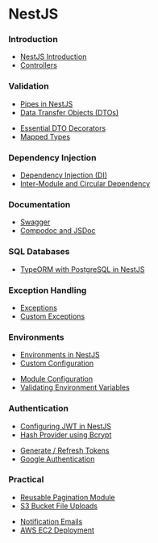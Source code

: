 # NestJS

### Introduction

- [NestJS Introduction](./nest-introduction.md)
- [Controllers](./controllers.md)

<div></div>

### Validation

- [Pipes in NestJS](./pipes.md)
- [Data Transfer Objects (DTOs)](./dto.md)

<div></div>

- [Essential DTO Decorators](./dto-decorators.md)
- [Mapped Types](./mapped-types.md)

### Dependency Injection

- [Dependency Injection (DI)](./dependency-injection.md)
- [Inter-Module and Circular Dependency](./inter-circular-dep.md)

### Documentation

- [Swagger](./swagger.md)
- [Compodoc and JSDoc](./compodoc.md)

### SQL Databases

- [TypeORM with PostgreSQL in NestJS](./../typeorm/typeorm.md)

### Exception Handling

- [Exceptions](./exceptions.md)
- [Custom Exceptions](./custom-exceptions.md)

### Environments

- [Environments in NestJS](./environments.md)
- [Custom Configuration](./custom-configuration.md)

<div></div>

- [Module Configuration](./module-configuration.md)
- [Validating Environment Variables](./env-validation.md)

### Authentication

<!--
- [Introduction to Authentication](./auth-intro.md)
- [JWT Web Tokens Introduction](./jwt-intro.md)
- [Generating a JWT Token](./generate-jwt.md)
-->

<div></div>

- [Configuring JWT in NestJS](./jwt-config.md)
- [Hash Provider using Bcrypt](./hash-bcrypt.md)

<div></div>

- [Generate / Refresh Tokens](./jwt-generate-refresh.md)
- [Google Authentication](./google-auth.md)

<!--
### Guards

- [Introduction to Guards in NestJS](./guards-introduction.md)
- [Implementing and Using Guards](./guards.md)
-->

<!--
### Decorators

- [Introduction to Decorators](./decorators-intro.md)
- [Creating Custom Decorators](./creating-decorator.md)

<div></div>

- [Guard based on Custom Decorator](./guard-decorator.md)
- [ActiveUserDecorator](./user-decorator.md)
-->

<!--
### Interceptors

- [Interceptors](./interceptors.md)
-->

### Practical

- [Reusable Pagination Module](./pagination.md)
- [S3 Bucket File Uploads](./aws-s3-bucket.md)

<div></div>

- [Notification Emails](./smtp.md)
- [AWS EC2 Deployment](./deploy.md)

